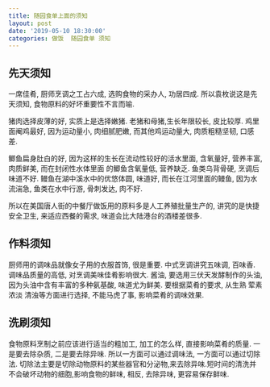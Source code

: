 ```yaml
---
title: 随园食单上面的须知
layout: post
date: '2019-05-10 18:30:00'
categories: 做饭  随园食单 须知
---
```


## 先天须知
一席佳肴, 厨师烹调之工占六成, 选购食物的采办人, 功居四成. 所以袁枚说这是先天须知, 食物原料的好坏重要性不言而喻.
	
猪肉选择皮薄的好, 实质上是选择嫩猪. 老猪和母猪,生长年限较长, 皮比较厚.  鸡里面阉鸡最好,  因为运动量小, 肉细腻肥嫩, 而其他鸡运动量大, 肉质粗糙坚韧, 口感差.

鲫鱼扁身肚白的好, 因为这样的生长在流动性较好的活水里面, 含氧量好, 营养丰富, 肉质鲜美, 而在封闭性水体里面 的鲫鱼含氧量低, 营养缺乏. 鱼类乌背骨硬, 烹调后味道不好.  鳗鱼在湖中溪水中的优悠体圆, 味道好, 而长在江河里面的鳗鱼, 因为水流湍急, 鱼类在水中行游, 骨刺发达, 肉不好.

所以在美国唐人街的中餐厅做饭用的原料多是人工养殖批量生产的, 讲究的是快捷安全卫生, 来适应西餐的需求, 味道会比大陆港台的酒楼差很多.
## 作料须知
厨师用的调味品就像女子用的衣服首饰, 很是重要. 中式烹调讲究五味调, 百味香. 调味品质量的高低, 对烹调美味佳肴影响很大. 酱油, 要选用三伏天发酵制作的头油, 因为头油中含有丰富的多种氨基酸, 味道尤为鲜美. 要根据菜肴的要求, 从生熟 荤素 浓淡 清浊等方面进行选择, 不能马虎了事, 影响菜肴的调味效果.
## 洗刷须知
食物原料烹制之前应该进行适当的粗加工, 加工的怎么样, 直接影响菜肴的质量. 一是要去除杂质, 二是要去除异味. 所以一方面可以通过调味法, 一方面可以通过切除法. 切除法主要是切除动物原料的某些器官和分泌物,来去除异味.短时间的清洗并不会破坏动物的细胞,影响食物的鲜味, 相反, 去除异味, 更容易保存鲜味.